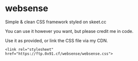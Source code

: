 # websense
Simple &amp; clean CSS framework styled on skeet.cc

You can use it however you want, but please credit me in code.

Use it as provided, or link the CSS file via my CDN.

```
<link rel="stylesheet" href="https://ftp.0x91.cf/websense/websense.css">
```
